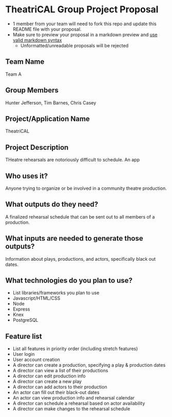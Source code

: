# TheatriCAL Group Project Proposal

* 1 member from your team will need to fork this repo and update this README file with your proposal.
* Make sure to preview your proposal in a markdown preview and [use valid markdown syntax](https://help.github.com/articles/basic-writing-and-formatting-syntax/)
  * Unformatted/unreadable proposals will be rejected

## Team Name
Team A

## Group Members
Hunter Jefferson, Tim Barnes, Chris Casey

## Project/Application Name
TheatriCAL

## Project Description
THeatre rehearsals are notoriously difficult to schedule.
An app

## Who uses it?
Anyone trying to organize or be involved in a community theatre production.

## What outputs do they need?
A finalized rehearsal schedule that can be sent out to all members of a production.

## What inputs are needed to generate those outputs?
Information about plays, productions, and actors, specifically black out dates.

## What technologies do you plan to use?
* List libraries/frameworks you plan to use
* Javascript/HTML/CSS
* Node
* Express
* Knex
* PostgreSQL

## Feature list
* List all features in priority order (including stretch features)
* User login
* User account creation
* A director can create a production, specifying a play & production dates
* A director can view a list of their productions
* A director can edit production info
* A director can create a new play
* A director can add actors to their production
* An actor can fill out their black-out dates
* An actor can view production info and rehearsal calendar
* A director can schedule a rehearsal based on actor availability
* A director can make changes to the rehearsal schedule



